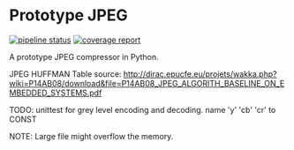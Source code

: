 # Prototype JPEG

[![pipeline status](https://gitlab.com/GLaDOS1105/prototype-jpeg/badges/master/pipeline.svg)](https://gitlab.com/GLaDOS1105/prototype-jpeg/commits/master)
[![coverage report](https://gitlab.com/GLaDOS1105/prototype-jpeg/badges/master/coverage.svg)](https://gitlab.com/GLaDOS1105/prototype-jpeg/commits/master)

A prototype JPEG compressor in Python.

JPEG HUFFMAN Table source: http://dirac.epucfe.eu/projets/wakka.php?wiki=P14AB08/download&file=P14AB08_JPEG_ALGORITH_BASELINE_ON_EMBEDDED_SYSTEMS.pdf

TODO:
unittest for grey level encoding and decoding.
name 'y' 'cb' 'cr' to CONST

NOTE: Large file might overflow the memory.